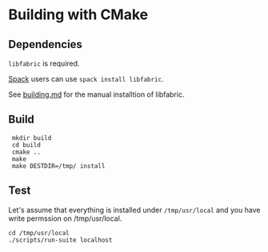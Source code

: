 # Building with CMake

## Dependencies

`libfabric` is required.

[Spack](https://spack.io/) users can use `spack install libfabric`.

See [building.md](building.md) for the manual installtion of libfabric.

## Build

     mkdir build
     cd build
     cmake ..
     make
     make DESTDIR=/tmp/ install

## Test

Let's assume that everything is installed under `/tmp/usr/local`
and you have write permssion on /tmp/usr/local.

    cd /tmp/usr/local
    ./scripts/run-suite localhost

